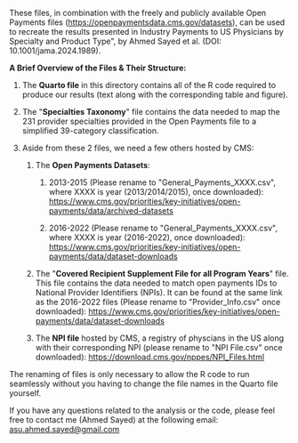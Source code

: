 These files, in combination with the freely and publicly available Open Payments files (https://openpaymentsdata.cms.gov/datasets), can be used to recreate the results presented in Industry Payments to US Physicians by Specialty and Product Type", by Ahmed Sayed et al. (DOI: 10.1001/jama.2024.1989).

**A Brief Overview of the Files & Their Structure:**

1) The **Quarto file** in this directory contains all of the R code required to produce our results (text along with the corresponding table and figure).
2) The "**Specialties Taxonomy**" file contains the data needed to map the 231 provider specialties provided in the Open Payments file to a simplified 39-category classification.
3) Aside from these 2 files, we need a few others hosted by CMS:

    1) The **Open Payments Datasets**:
                   

        1) 2013-2015 (Please rename to "General_Payments_XXXX.csv", where XXXX is year (2013/2014/2015), once downloaded): https://www.cms.gov/priorities/key-initiatives/open-payments/data/archived-datasets
    
        2) 2016-2022 (Please rename to "General_Payments_XXXX.csv", where XXXX is year (2016-2022), once downloaded): https://www.cms.gov/priorities/key-initiatives/open-payments/data/dataset-downloads
    
    3) The "**Covered Recipient Supplement File for all Program Years**" file. This file contains the data needed to match open payments IDs to National Provider Identifiers (NPIs). It can be found at the same link as the 2016-2022 files (Please rename to "Provider_Info.csv" once downloaded): https://www.cms.gov/priorities/key-initiatives/open-payments/data/dataset-downloads
    
    2) The **NPI file** hosted by CMS, a registry of physcians in the US along with their corresponding NPI (please rename to "NPI File.csv" once downloaded): https://download.cms.gov/nppes/NPI_Files.html

The renaming of files is only necessary to allow the R code to run seamlessly without you having to change the file names in the Quarto file yourself.

If you have any questions related to the analysis or the code, please feel free to contact me (Ahmed Sayed) at the following email: asu.ahmed.sayed@gmail.com

